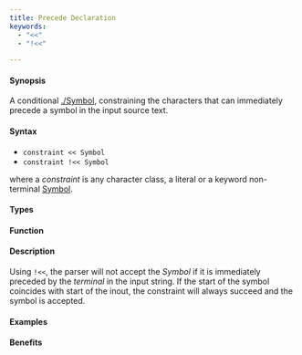 ```yaml
---
title: Precede Declaration
keywords:
  - "<<"
  - "!<<"

---
```


#### Synopsis

A conditional [./Symbol](/docs//Rascal/Declarations/SyntaxDefinition/Symbol), constraining the characters that can immediately precede a symbol in the input source text.

#### Syntax

*  `constraint << Symbol` 
*  `constraint !<< Symbol`


where a _constraint_ is any character class, a literal or a keyword non-terminal [Symbol](/docs//Rascal/Declarations/SyntaxDefinition/Symbol).

#### Types

#### Function

#### Description

Using `!<<`, the parser will not accept the _Symbol_ if it is immediately preceded by the _terminal_ in the input string. If the start of the symbol coincides with start of the inout, the constraint will always succeed and the symbol is accepted.


#### Examples

#### Benefits


